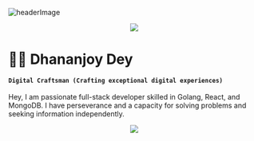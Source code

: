 ![headerImage](https://user-images.githubusercontent.com/84634405/193511397-1bc8d98c-2367-4afb-af38-cb3f4459899a.jpg)


<p align="center">
  <img src="https://capsule-render.vercel.app/api?type=waving&color=gradient&text=HEY!&height=100&section=header"/>
</p>

# 🏄‍♂️ Dhananjoy Dey

**`Digital Craftsman (Crafting exceptional digital experiences)`** 
<br/><br/>
Hey, I am passionate full-stack developer skilled in Golang, React, and MongoDB. I have
perseverance and a capacity for solving
problems and seeking information
independently.


<p align="center">
  <img src="https://capsule-render.vercel.app/api?type=waving&color=gradient&height=100&width=100%&section=footer"/>
</p>
